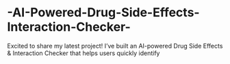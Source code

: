 # -AI-Powered-Drug-Side-Effects-Interaction-Checker-
Excited to share my latest project! I’ve built an AI-powered Drug Side Effects &amp; Interaction Checker that helps users quickly identify

